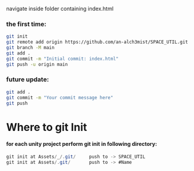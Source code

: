 
navigate inside folder containing index.html

### the first time:

```bash
git init
git remote add origin https://github.com/an-alch3mist/SPACE_UTIL.git
git branch -M main
git add .
git commit -m "Initial commit: index.html"
git push -u origin main
```

### future update:
```bash
git add .
git commit -m "Your commit message here"
git push
```




# Where to git Init
#### for each unity project perform git init in following directory:
```cs
git init at Assets/_/.git/     push to -> SPACE_UTIL
git init at Assets/.git/       push to -> #Name
```
